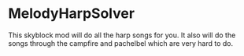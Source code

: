 # MelodyHarpSolver
This skyblock mod will do all the harp songs for you. It also will do the songs through the campfire and pachelbel which are very hard to do. 
